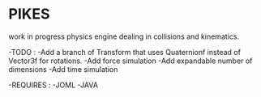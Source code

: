 # PIKES
work in progress physics engine dealing in collisions and kinematics. 

-TODO :
    -Add a branch of Transform that uses Quaternionf instead of Vector3f for rotations.
    -Add force simulation
    -Add expandable number of dimensions
    -Add time simulation

-REQUIRES :
    -JOML
    -JAVA
